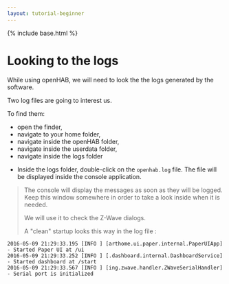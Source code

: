 ```yaml
---
layout: tutorial-beginner
---
```


{% include base.html %}

# Looking to the logs

While using openHAB, we will need to look the the logs generated by the software.

Two log files are going to interest us.

To find them:

* open the finder,
* navigate to your home folder,
* navigate inside the openHAB folder,
* navigate inside the userdata folder,
* navigate inside the logs folder

<!-- ![](images/log-folders.png) -->

* Inside the logs folder, double-click on the `openhab.log` file. The file will be displayed inside the console application.

<!-- ![](images/log-screen.png) -->


> The console will display the messages as soon as they will be logged. Keep this window somewhere in order to take a look inside when it is needed.
>
> We will use it to check the Z-Wave dialogs.
>
> A "clean" startup looks this way in the log file :
>
```
2016-05-09 21:29:33.195 [INFO ] [arthome.ui.paper.internal.PaperUIApp] - Started Paper UI at /ui
2016-05-09 21:29:33.252 [INFO ] [.dashboard.internal.DashboardService] - Started dashboard at /start
2016-05-09 21:29:33.567 [INFO ] [ing.zwave.handler.ZWaveSerialHandler] - Serial port is initialized
```






